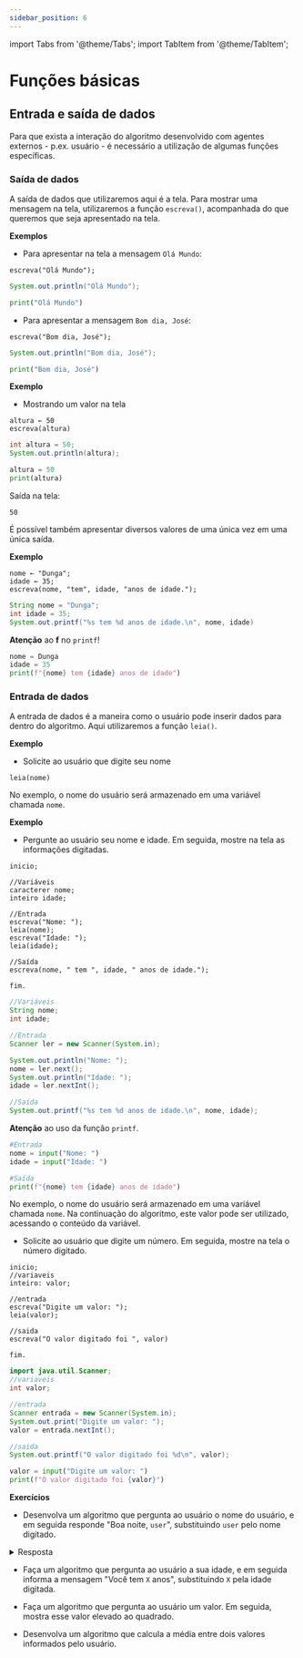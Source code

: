 ```yaml
---
sidebar_position: 6
---
```


import Tabs from '@theme/Tabs';
import TabItem from '@theme/TabItem';

# Funções básicas

## Entrada e saída de dados

Para que exista a interação do algoritmo desenvolvido com agentes externos - p.ex. usuário - é necessário a utilização de algumas funções específicas.

### Saída de dados

A saída de dados que utilizaremos aqui é a tela. Para mostrar uma mensagem na tela, utilizaremos a função `escreva()`, acompanhada do que queremos que seja apresentado na tela.


**Exemplos**  
- Para apresentar na tela a mensagem `Olá Mundo`:  


<Tabs groupId='language'>
  <TabItem value="portugol" label="Portugol" default>

  ```
  escreva("Olá Mundo");
  ```

  </TabItem>
  <TabItem value="java" label="Java">

  ```java
  System.out.println("Olá Mundo");
  ```

  </TabItem>
  <TabItem value="python" label="Python">

  ```python
  print("Olá Mundo")
  ```

  </TabItem>
</Tabs>


- Para apresentar a mensagem `Bom dia, José`:


<Tabs groupId="language">
  <TabItem value="apple" label="Portugol" default>

  ```
  escreva("Bom dia, José");
  ```

  </TabItem>
  <TabItem value="orange" label="Java">

  ```java
  System.out.println("Bom dia, José");
  ```

  </TabItem>
  <TabItem value="banana" label="Python">

  ```python
  print("Bom dia, José")
  ```

  </TabItem>
</Tabs>


**Exemplo**
- Mostrando um valor na tela

<Tabs groupId="language">
  <TabItem value="apple" label="Portugol" default>

  ```
  altura ← 50
  escreva(altura)
  ```

  </TabItem>
  <TabItem value="orange" label="Java">

  ```java
  int altura = 50;
  System.out.println(altura);
  ```

  </TabItem>
  <TabItem value="banana" label="Python">

  ```python
  altura = 50
  print(altura)
  ```

  </TabItem>
</Tabs>



Saída na tela:
```
50
```

É possível também apresentar diversos valores de uma única vez em uma única saída.

**Exemplo**  

<Tabs groupId="language">
  <TabItem value="apple" label="Portugol" default>

  ```
  nome ← "Dunga";
  idade ← 35;
  escreva(nome, "tem", idade, "anos de idade.");
  ```

  </TabItem>
  <TabItem value="orange" label="Java">

  ```java
  String nome = "Dunga";
  int idade = 35;
  System.out.printf("%s tem %d anos de idade.\n", nome, idade)
  ```

  **Atenção** ao **f** no `printf`!

  </TabItem>
  <TabItem value="banana" label="Python">

  ```python
  nome = Dunga
  idade = 35
  print(f"{nome} tem {idade} anos de idade")
  ```

  </TabItem>
</Tabs>


### Entrada de dados

A entrada de dados é a maneira como o usuário pode inserir dados para dentro do algoritmo. Aqui utilizaremos a função `leia()`.

**Exemplo**  
- Solicite ao usuário que digite seu nome

```
leia(nome)
```

No exemplo, o nome do usuário será armazenado em uma variável chamada `nome`.

**Exemplo**
- Pergunte ao usuário seu nome e idade. Em seguida, mostre na tela as informações digitadas.

<Tabs groupId="language">
  <TabItem value="apple" label="Portugol" default>

  ```
  inicio;

  //Variáveis
  caracterer nome;
  inteiro idade;

  //Entrada
  escreva("Nome: ");
  leia(nome);
  escreva("Idade: ");
  leia(idade);

  //Saída
  escreva(nome, " tem ", idade, " anos de idade.");

  fim.
  ```

  </TabItem>
  <TabItem value="orange" label="Java">

  ```java
  //Variáveis
  String nome;
  int idade;

  //Entrada
  Scanner ler = new Scanner(System.in);

  System.out.println("Nome: ");
  nome = ler.next();
  System.out.println("Idade: ");
  idade = ler.nextInt();

  //Saída
  System.out.printf("%s tem %d anos de idade.\n", nome, idade);
  ```

  **Atenção** ao uso da função `printf`.

  </TabItem>
  <TabItem value="banana" label="Python">

  ```python
  #Entrada
  nome = input("Nome: ")
  idade = input("Idade: ")

  #Saída
  print(f"{nome} tem {idade} anos de idade")
  ```

  </TabItem>
</Tabs>



No exemplo, o nome do usuário será armazenado em uma variável chamada `nome`. Na continuação do algoritmo, este valor pode ser utilizado, acessando o conteúdo da variável.

- Solicite ao usuário que digite um número. Em seguida, mostre na tela o número digitado.

<Tabs groupId="language">
  <TabItem value="apple" label="Portugol" default>

  ```
  inicio;
  //variaveis
  inteiro: valor;

  //entrada
  escreva("Digite um valor: ");
  leia(valor);

  //saida
  escreva("O valor digitado foi ", valor)

  fim.
  ```

  </TabItem>
  <TabItem value="orange" label="Java">

  ```java
  import java.util.Scanner;
  //variaveis
  int valor;

  //entrada
  Scanner entrada = new Scanner(System.in);
  System.out.print("Digite um valor: ");
  valor = entrada.nextInt();

  //saida
  System.out.printf("O valor digitado foi %d\n", valor);
  ```

  </TabItem>
  <TabItem value="banana" label="Python">

  ```python
  valor = input("Digite um valor: ")
  print(f"O valor digitado foi {valor}")
  ```

  </TabItem>
</Tabs>

**Exercícios**  
- Desenvolva um algoritmo que pergunta ao usuário o nome do usuário, e em seguida responde "Boa noite, `user`", substituindo `user` pelo nome digitado.

<details>
  <summary>Resposta</summary>
<Tabs groupId="language">
  <TabItem value="apple" label="Portugol" default>

  ```
  inicio;
  //variaveis
  caractere: nome;

  //entrada
  escreva("Seu nome: ");
  leia(nome);

  //saida
  escreva("Boa noite, ", nome)

  fim.
  ```

  </TabItem>
  <TabItem value="orange" label="Java">

  ```java
  import java.util.Scanner;
  //variaveis
  String nome;

  //entrada
  Scanner entrada = new Scanner(System.in);
  System.out.print("Seu nome: ");
  nome = entrada.next();

  //saida
  System.out.printf("Boa noite %s\n", nome);
  ```

  </TabItem>
  <TabItem value="banana" label="Python">

  ```python
  #entrada
  nome = input("Seu nome: ")

  #saida
  print(f"Boa noite, {valor}")
  ```

  </TabItem>
</Tabs>
</details>

- Faça um algoritmo que pergunta ao usuário a sua idade, e em seguida informa a mensagem "Você tem `X` anos", substituindo `X` pela idade digitada.

- Faça um algoritmo que pergunta ao usuário um valor. Em seguida, mostra esse valor elevado ao quadrado.

- Desenvolva um algoritmo que calcula a média entre dois valores informados pelo usuário.
